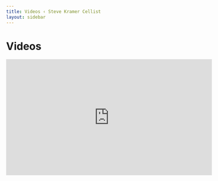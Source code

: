 ```yaml
---
title: Videos ‹ Steve Kramer Cellist
layout: sidebar
---
```

# Videos

<iframe width="560" height="315" src="https://www.youtube.com/embed/videoseries?list=PLnPIhc379YmS_5vxX5I7HIKp_Mti09Kk1?rel=0" frameborder="0" allow="autoplay; encrypted-media" allowfullscreen></iframe>
